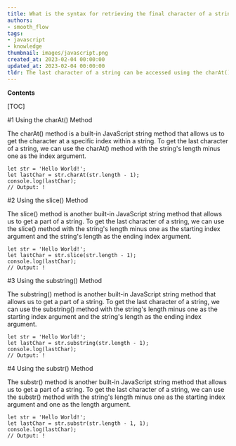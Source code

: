 ```yaml
---
title: What is the syntax for retrieving the final character of a string?
authors:
- smooth_flow
tags:
- javascript
- knowledge
thumbnail: images/javascript.png
created_at: 2023-02-04 00:00:00
updated_at: 2023-02-04 00:00:00
tldr: The last character of a string can be accessed using the charAt() method, passing in the string`s length minus one as the argument.
---
```


**Contents**

[TOC]

#1 Using the charAt() Method

The charAt() method is a built-in JavaScript string method that allows us to get the character at a specific index within a string. To get the last character of a string, we can use the charAt() method with the string's length minus one as the index argument. 

```
let str = 'Hello World!';
let lastChar = str.charAt(str.length - 1);
console.log(lastChar);
// Output: !
```

#2 Using the slice() Method

The slice() method is another built-in JavaScript string method that allows us to get a part of a string. To get the last character of a string, we can use the slice() method with the string's length minus one as the starting index argument and the string's length as the ending index argument. 

```
let str = 'Hello World!';
let lastChar = str.slice(str.length - 1);
console.log(lastChar);
// Output: !
```

#3 Using the substring() Method

The substring() method is another built-in JavaScript string method that allows us to get a part of a string. To get the last character of a string, we can use the substring() method with the string's length minus one as the starting index argument and the string's length as the ending index argument. 

```
let str = 'Hello World!';
let lastChar = str.substring(str.length - 1);
console.log(lastChar);
// Output: !
```

#4 Using the substr() Method

The substr() method is another built-in JavaScript string method that allows us to get a part of a string. To get the last character of a string, we can use the substr() method with the string's length minus one as the starting index argument and one as the length argument. 

```
let str = 'Hello World!';
let lastChar = str.substr(str.length - 1, 1);
console.log(lastChar);
// Output: !
```
